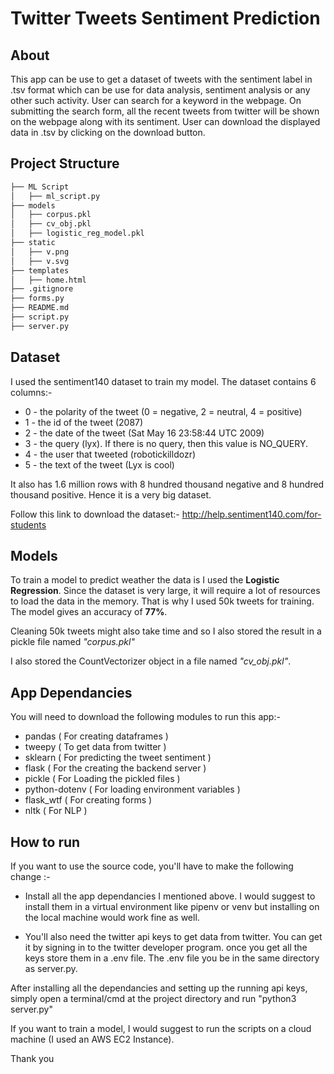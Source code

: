 # Twitter Tweets Sentiment Prediction

## About
This app can be use to get a dataset of tweets with the sentiment label in .tsv format which can be use for data analysis, sentiment analysis or any other such activity. User can search for a keyword in the webpage. On submitting the search form, all the recent tweets from twitter will be shown on the webpage along with its sentiment. User can download the displayed data in .tsv by clicking on the download button.

## Project Structure

```bash
├── ML Script
│   ├── ml_script.py
├── models
│   ├── corpus.pkl
│   ├── cv_obj.pkl
│   ├── logistic_reg_model.pkl
├── static
│   ├── v.png
│   ├── v.svg
├── templates
│   ├── home.html
├── .gitignore
├── forms.py
├── README.md
├── script.py
├── server.py
```
## Dataset
 I used the sentiment140 dataset to train my model. The dataset contains 6 columns:-

- 0 - the polarity of the tweet (0 = negative, 2 = neutral, 4 = positive)
- 1 - the id of the tweet (2087)
- 2 - the date of the tweet (Sat May 16 23:58:44 UTC 2009)
- 3 - the query (lyx). If there is no query, then this value is NO_QUERY.
- 4 - the user that tweeted (robotickilldozr)
- 5 - the text of the tweet (Lyx is cool)

It also has 1.6 million rows with 8 hundred thousand negative and 8 hundred thousand positive. Hence it is a very big dataset.

Follow this link to download the dataset:- http://help.sentiment140.com/for-students

## Models

To train a model to predict weather the data is I used the **Logistic Regression**. Since the dataset is very large, it will require a lot of resources to load the data in the memory. That is why I used 50k tweets for training. The model gives an accuracy of **77%**.

Cleaning 50k tweets might also take time and so I also stored the result in a pickle file named _"corpus.pkl"_

I also stored the CountVectorizer object in a file named _"cv_obj.pkl"_.

## App Dependancies

You will need to download the following modules to run this app:-

- pandas            ( For creating dataframes )
- tweepy            ( To get data from twitter )
- sklearn           ( For predicting the tweet sentiment )
- flask             ( For the creating the backend server )
- pickle            ( For Loading the pickled files )
- python-dotenv     ( For loading environment variables )
- flask_wtf         ( For creating forms )
- nltk              ( For NLP )

## How to run
If you want to use the source code, you'll have to make the following change :-

- Install all the app dependancies I mentioned above. I would suggest to install them in a virtual environment like pipenv or venv but installing on the local machine would work fine as well.

- You'll also need the twitter api keys to get data from twitter. You can get it by signing in to the twitter developer program. once you get all the keys store them in a .env file. The .env file you be in the same directory as server.py.

After installing all the dependancies and setting up the running api keys, simply open a terminal/cmd at the project directory and run "python3 server.py"  

If you want to train a model, I would suggest to run the scripts on a cloud machine (I used an AWS EC2 Instance).

Thank you